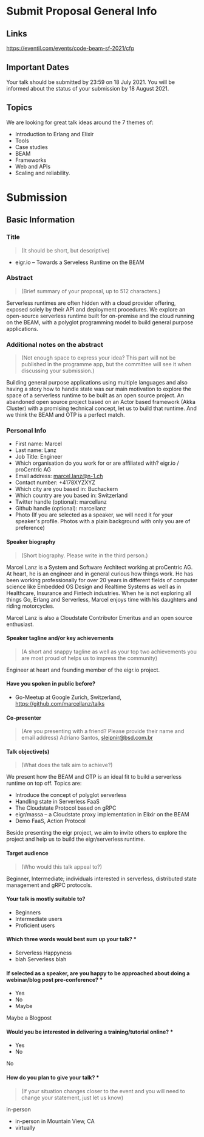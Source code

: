 # Submit Proposal General Info

## Links

https://eventil.com/events/code-beam-sf-2021/cfp

## Important Dates

Your talk should be submitted by 23:59 on 18 July 2021. You will be informed about the status of your submission by 18
August 2021.

## Topics

We are looking for great talk ideas around the 7 themes of:

- Introduction to Erlang and Elixir
- Tools
- Case studies
- BEAM
- Frameworks
- Web and APIs
- Scaling and reliability.

# Submission

## Basic Information

### Title

> (It should be short, but descriptive)

- eigr.io – Towards a Serveless Runtime on the BEAM

### Abstract

> (Brief summary of your proposal, up to 512 characters.)

Serverless runtimes are often hidden with a cloud provider offering, exposed solely by their API and deployment
procedures. We explore an open-source serverless runtime built for on-premise and the cloud running on the BEAM, with a
polyglot programming model to build general purpose applications.

### Additional notes on the abstract

> (Not enough space to express your idea? This part will not be published in the programme app, but the committee will see it when discussing your submission.)

Building general purpose applications using multiple languages and also having a story how to handle state was our main
motivation to explore the space of a serverless runtime to be built as an open source project. An abandoned open source
project based on an Actor based framework (Akka Cluster) with a promising technical concept, let us to build that
runtime. And we think the BEAM and OTP is a perfect match.

### Personal Info

- First name: Marcel
- Last name: Lanz
- Job Title: Engineer
- Which organisation do you work for or are affiliated with? eigr.io / proCentric AG
- Email address: marcel.lanz@n-1.ch
- Contact number: +4178XYZXYZ
- Which city are you based in: Buchackern
- Which country are you based in: Switzerland
- Twitter handle (optional): marcellanz
- Github handle (optional): marcellanz
- Photo (If you are selected as a speaker, we will need it for your speaker's profile. Photos with a plain background
  with only you are of preference)

#### Speaker biography

> (Short biography. Please write in the third person.)

Marcel Lanz is a System and Software Architect working at proCentric AG. At heart, he is an engineer and in general
curious how things work. He has been working professionally for over 20 years in different fields of computer science
like Embedded OS Design and Realtime Systems as well as in Healthcare, Insurance and Fintech industries. When he is not
exploring all things Go, Erlang and Serverless, Marcel enjoys time with his daughters and riding motorcycles.

Marcel Lanz is also a Cloudstate Contributor Emeritus and an open source enthusiast.

#### Speaker tagline and/or key achievements

> (A short and snappy tagline as well as your top two achievements you are most proud of helps us to impress the community)

Engineer at heart and founding member of the eigr.io project.

#### Have you spoken in public before?

- Go-Meetup at Google Zurich, Switzerland, https://github.com/marcellanz/talks

#### Co-presenter

> (Are you presenting with a friend? Please provide their name and email address)
Adriano Santos, sleipnir@bsd.com.br

#### Talk objective(s)

> (What does the talk aim to achieve?)

We present how the BEAM and OTP is an ideal fit to build a serverless runtime on top off. Topics are:

- Introduce the concept of polyglot serverless
- Handling state in Serverless FaaS
- The Cloudstate Protocol based on gRPC
- eigr/massa – a Cloudstate proxy implementation in Elixir on the BEAM
- Demo FaaS, Action Protocol

Beside presenting the eigr project, we aim to invite others to explore the project and help us to build the
eigr/serverless runtime.

#### Target audience

> (Who would this talk appeal to?)

Beginner, Intermediate; individuals interested in serverless, distributed state management and gRPC protocols.

#### Your talk is mostly suitable to?

- Beginners
- Intermediate users
- Proficient users

#### Which three words would best sum up your talk? *

- Serverless Happyness
- blah Serverless blah

#### If selected as a speaker, are you happy to be approached about doing a webinar/blog post pre-conference? *

- Yes
- No
- Maybe

Maybe a Blogpost

#### Would you be interested in delivering a training/tutorial online? *

- Yes
- No

No

#### How do you plan to give your talk? *

> (If your situation changes closer to the event and you will need to change your statement, just let us know)

in-person

- in-person in Mountain View, CA
- virtually
